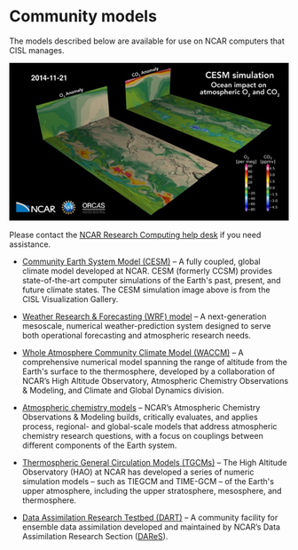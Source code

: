 # Community models

The models described below are available for use on NCAR computers that
CISL manages.

![](community-models/media/image1.jpeg)

Please contact the [NCAR Research Computing help
desk](https://rchelp.ucar.edu/) if you need assistance.

- [Community Earth System Model (CESM)](http://www.cesm.ucar.edu/) – A
  fully coupled, global climate model developed at NCAR. CESM (formerly
  CCSM) provides state-of-the-art computer simulations of the Earth's
  past, present, and future climate states. The CESM simulation image
  above is from the CISL Visualization Gallery.

- [Weather Research & Forecasting (WRF) model](https://www.mmm.ucar.edu/weather-research-and-forecasting-model) –
  A next-generation mesoscale, numerical weather-prediction system
  designed to serve both operational forecasting and atmospheric
  research needs.

- [Whole Atmosphere Community Climate Model (WACCM)](https://www2.acom.ucar.edu/gcm/waccm) –
  A comprehensive numerical model spanning the range of altitude from
  the Earth's surface to the thermosphere, developed by a
  collaboration of NCAR’s High Altitude Observatory, Atmospheric
  Chemistry Observations & Modeling, and Climate and Global Dynamics
  division.

- [Atmospheric chemistry models](https://www2.acom.ucar.edu/sections/acom-community-models) –
  NCAR’s Atmospheric Chemistry Observations & Modeling builds,
  critically evaluates, and applies process, regional- and global-scale
  models that address atmospheric chemistry research questions, with a
  focus on couplings between different components of the Earth system.

- [Thermospheric General Circulation Models (TGCMs)](http://www.hao.ucar.edu/modeling/tgcm/index.php) –
  The High Altitude Observatory (HAO) at NCAR has developed a series
  of numeric simulation models – such as TIEGCM and TIME-GCM – of the
  Earth's upper atmosphere, including the upper stratosphere,
  mesosphere, and thermosphere.

- [Data Assimilation Research Testbed (DART)](https://dart.ucar.edu/) –
  A community facility for ensemble data assimilation developed and
  maintained by NCAR’s Data Assimilation Research Section
  ([DAReS](https://dart.ucar.edu/pages/About_Us.html)).
